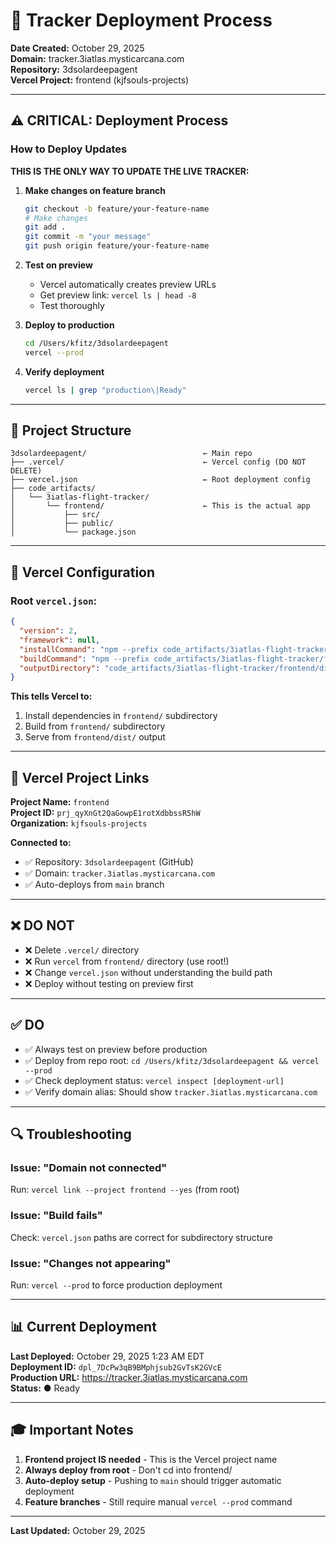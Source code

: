 # 🚀 Tracker Deployment Process

**Date Created:** October 29, 2025  
**Domain:** tracker.3iatlas.mysticarcana.com  
**Repository:** 3dsolardeepagent  
**Vercel Project:** frontend (kjfsouls-projects)

---

## ⚠️ CRITICAL: Deployment Process

### How to Deploy Updates

**THIS IS THE ONLY WAY TO UPDATE THE LIVE TRACKER:**

1. **Make changes on feature branch**
   ```bash
   git checkout -b feature/your-feature-name
   # Make changes
   git add .
   git commit -m "your message"
   git push origin feature/your-feature-name
   ```

2. **Test on preview**
   - Vercel automatically creates preview URLs
   - Get preview link: `vercel ls | head -8`
   - Test thoroughly

3. **Deploy to production**
   ```bash
   cd /Users/kfitz/3dsolardeepagent
   vercel --prod
   ```

4. **Verify deployment**
   ```bash
   vercel ls | grep "production\|Ready"
   ```

---

## 📁 Project Structure

```
3dsolardeepagent/                          ← Main repo
├── .vercel/                               ← Vercel config (DO NOT DELETE)
├── vercel.json                            ← Root deployment config
├── code_artifacts/
│   └── 3iatlas-flight-tracker/
│       └── frontend/                      ← This is the actual app
│           ├── src/
│           ├── public/
│           └── package.json
```

---

## 🎯 Vercel Configuration

### Root `vercel.json`:
```json
{
  "version": 2,
  "framework": null,
  "installCommand": "npm --prefix code_artifacts/3iatlas-flight-tracker/frontend ci || npm --prefix code_artifacts/3iatlas-flight-tracker/frontend install",
  "buildCommand": "npm --prefix code_artifacts/3iatlas-flight-tracker/frontend run build",
  "outputDirectory": "code_artifacts/3iatlas-flight-tracker/frontend/dist"
}
```

**This tells Vercel to:**
1. Install dependencies in `frontend/` subdirectory
2. Build from `frontend/` subdirectory
3. Serve from `frontend/dist/` output

---

## 🔗 Vercel Project Links

**Project Name:** `frontend`  
**Project ID:** `prj_qyXnGt2QaGowpE1rotXdbbssR5hW`  
**Organization:** `kjfsouls-projects`

**Connected to:**
- ✅ Repository: `3dsolardeepagent` (GitHub)
- ✅ Domain: `tracker.3iatlas.mysticarcana.com`
- ✅ Auto-deploys from `main` branch

---

## ❌ DO NOT

- ❌ Delete `.vercel/` directory
- ❌ Run `vercel` from `frontend/` directory (use root!)
- ❌ Change `vercel.json` without understanding the build path
- ❌ Deploy without testing on preview first

---

## ✅ DO

- ✅ Always test on preview before production
- ✅ Deploy from repo root: `cd /Users/kfitz/3dsolardeepagent && vercel --prod`
- ✅ Check deployment status: `vercel inspect [deployment-url]`
- ✅ Verify domain alias: Should show `tracker.3iatlas.mysticarcana.com`

---

## 🔍 Troubleshooting

### Issue: "Domain not connected"
Run: `vercel link --project frontend --yes` (from root)

### Issue: "Build fails"
Check: `vercel.json` paths are correct for subdirectory structure

### Issue: "Changes not appearing"
Run: `vercel --prod` to force production deployment

---

## 📊 Current Deployment

**Last Deployed:** October 29, 2025 1:23 AM EDT  
**Deployment ID:** `dpl_7DcPw3qB9BMphjsub2GvTsK2GVcE`  
**Production URL:** https://tracker.3iatlas.mysticarcana.com  
**Status:** ● Ready  

---

## 🎓 Important Notes

1. **Frontend project IS needed** - This is the Vercel project name
2. **Always deploy from root** - Don't cd into frontend/
3. **Auto-deploy setup** - Pushing to `main` should trigger automatic deployment
4. **Feature branches** - Still require manual `vercel --prod` command

---

**Last Updated:** October 29, 2025

